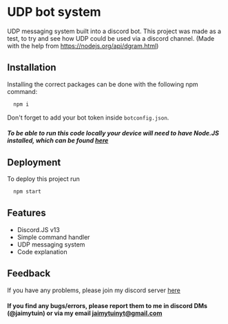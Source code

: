 
# UDP bot system

UDP messaging system built into a discord bot. This project was made as a test, to try and see how UDP could be used via a discord channel. (Made with the help from https://nodejs.org/api/dgram.html)


## Installation

Installing the correct packages can be done with the following npm command:

```bash
  npm i
```
Don't forget to add your bot token inside `botconfig.json`.
##### To be able to run this code locally your device will need to have Node.JS installed, which can be found [here](https://nodejs.org/en/download)
    
## Deployment

To deploy this project run

```bash
  npm start
```


## Features

- Discord.JS v13
- Simple command handler
- UDP messaging system
- Code explanation 


## Feedback

If you have any problems, please join my discord server [here](https://discord.gg/D8ZcY8SJdy)
#### If you find any bugs/errors, please report them to me in discord DMs (@jaimytuin) or via my email jaimytuinyt@gmail.com

